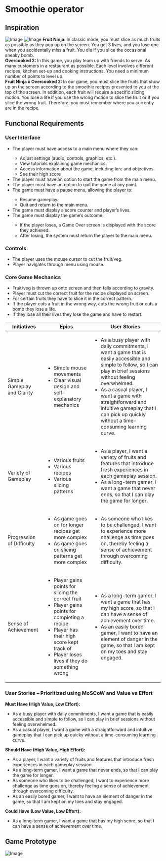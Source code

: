 <h1>Smoothie operator</h1>
<h2>Inspiration</h2>

![Image](https://github.com/user-attachments/assets/e55f852b-d12c-4d90-a209-17e4959c81bb)
![Image](https://github.com/user-attachments/assets/ab5f880f-5ccb-4560-a3c8-340989f9356c)
<strong>Fruit Ninja: </strong>In classic mode, you must slice as much fruits as possible as they pop up on the screen. You get 3 lives, and you lose one when you accidentally miss a fruit. You die if you slice the occasional sneaky bomb.<br>
<strong>Overcooked 2: </strong>In this game, you play team up with friends to serve. As many customers in a restaurant as possible. Each level involves different recipes, kitchen set-up and cooking instructions. You need a minimum number of points to level up.<br>
<strong>Fruit Ninja x Overcooked 2: </strong>In our game, you must slice the fruits that show up on the screen according to the smoothie recipes presented to you at the top of the screen. In addition, each fruit will require a specific slicing motion. You lose a life if you use the wrong motion to slice the fruit or if you slice the wrong fruit. Therefore, you must remember where you currently are in the recipe.

<h2>Functional Requirements</h2>
<h3>User Interface</h3>
<ul>
  <li>The player must have access to a main menu where they can:</li>
    <ul>
      <li>Adjust settings (audio, controls, graphics, etc.).</li>
      <li>View tutorials explaining game mechanics.</li>
      <li>Access information about the game, including lore and objectives.</li>
      <li>See their high score</li>
    </ul>
  <li>The player must have an option to start the game from the main menu.</li>
  <li>The player must have an option to quit the game at any point.</li>
  <li>The game must have a pause menu, allowing the player to:</li>
    <ul>
      <li>Resume gameplay.</li>
      <li>Quit and return to the main menu.</li>
    </ul>
  <li>The game must display a score counter and player’s lives.</li>
  <li>The game must display the game’s outcome:</li>
  <ul>
    <li>If the player loses, a Game Over screen is displayed with the score they achieved.</li>
    <li>After losing, the system must return the player to the main menu.</li>
  </ul>
</ul>

<h3>Controls</h3>
<ul>
  <li>The player uses the mouse cursor to cut the fruit/veg.</li>
  <li>Player navigates through menu using mouse.</li>
</ul>

<h3>Core Game Mechanics</h3>
<ul>
  <li>Fruit/veg is thrown up onto screen and then falls according to gravity.</li>
  <li>Player must cut the correct fruit for the recipe displayed on screen.</li>
  <li>For certain fruits they have to slice it in the correct pattern.</li>
  <li>If the player cuts a fruit in the wrong way, cuts the wrong fruit or cuts a bomb they lose a life.</li>
  <li>If they lose all their lives they lose the game and have to restart.</li>
</ul>

<table>
        <thead>
            <tr>
                <th>Initiatives</th>
                <th>Epics</th>
                <th>User Stories</th>
            </tr>
        </thead>
        <tbody>
            <tr>
                <td>Simple Gameplay and Clarity</td>
                <td>
                    <ul>
                        <li>Simple mouse movements</li>
                        <li>Clear visual design and self-explanatory mechanics</li>
                    </ul>
                </td>
                <td>
                    <ul>
                        <li>As a busy player with daily commitments, I want a game that is easily accessible and simple to follow, so I can play in brief sessions without feeling overwhelmed.</li>
                        <li>As a casual player, I want a game with straightforward and intuitive gameplay that I can pick up quickly without a time-consuming learning curve.</li>
                    </ul>
                </td>
            </tr>
            <tr>
                <td>Variety of Gameplay</td>
                <td>
                    <ul>
                        <li>Various fruits</li>
                        <li>Various recipes</li>
                        <li>Various slicing patterns</li>
                    </ul>
                </td>
                <td>
                    <ul>
                        <li>As a player, I want a variety of fruits and features that introduce fresh experiences in each gameplay session.</li>
                        <li>As a long-term gamer, I want a game that never ends, so that I can play the game for longer.</li>
                    </ul>
                </td>
            </tr>
            <tr>
                <td>Progression of Difficulty</td>
                <td>
                    <ul>
                        <li>As game goes on for longer recipes get more complex</li>
                        <li>As game goes on slicing patterns get more complex</li>
                    </ul>
                </td>
                <td>
                    <ul>
                        <li>As someone who likes to be challenged, I want to experience more challenge as time goes on, thereby feeling a sense of achievement through overcoming difficulty.</li>
                    </ul>
                </td>
            </tr>
            <tr>
                <td>Sense of Achievement</td>
                <td>
                    <ul>
                        <li>Player gains points for slicing the correct fruit</li>
                        <li>Player gains points for completing a recipe</li>
                        <li>Player has their high score kept track of</li>
                        <li>Player loses lives if they do something wrong</li>
                    </ul>
                </td>
                <td>
                    <ul>
                        <li>As a long-term gamer, I want a game that has my high score, so that I can have a sense of achievement over time.</li>
                        <li>As an easily bored gamer, I want to have an element of danger in the game, so that I am kept on my toes and stay engaged.</li>
                    </ul>
                </td>
            </tr>
        </tbody>
    </table>

<h3>User Stories – Prioritized using MoSCoW and Value vs Effort</h3>
<strong>Must Have (High Value, Low Effort):</strong><br>
<ul>
  <li>As a busy player with daily commitments, I want a game that is easily accessible and simple to follow, so I can play in brief sessions without feeling overwhelmed.</li>
  <li>As a casual player, I want a game with a straightforward and intuitive gameplay that I can pick up quicky without a time-consuming learning curve.</li>
</ul>
<strong>Should Have (High Value, High Effort):</strong><br>
<ul>
  <li>As a player, I want a variety of fruits and features that introduce fresh experiences in each gameplay session.</li>
  <li>As a long-term gamer, I want a game that never ends, so that I can play the game for longer.</li>
  <li>As someone who likes to be challenged, I want to experience more challenge as time goes on, thereby feeling a sense of achievement through overcoming difficulty.</li>
  <li>As an easily bored gamer, I want to have an element of danger in the game, so that I am kept on my toes and stay engaged.</li>
</ul>
<strong>Could Have (Low Value, Low Effort):</strong><br>
<ul>
  <li>As a long-term gamer, I want a game that has my high score, so that I can have a sense of achievement over time.</li>
</ul>

<h2>Game Prototype</h2>

![Image](https://github.com/user-attachments/assets/fcc5bb13-8534-4f3a-b369-b0873078954a)